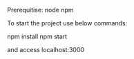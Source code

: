 Prerequitise:
node
npm


To start the project use below commands:

npm install 
npm start 

and access localhost:3000

